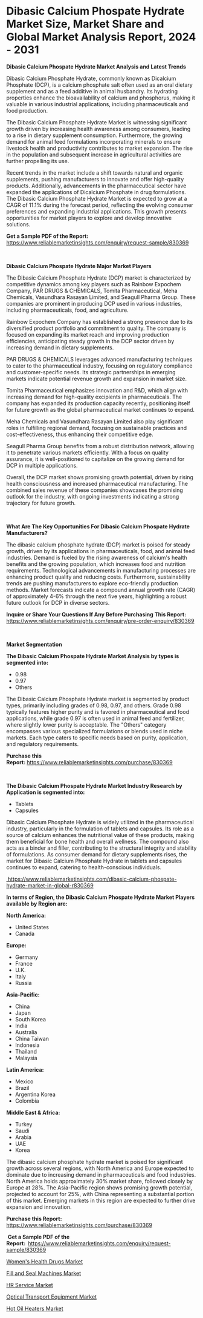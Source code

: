 <p><h1>Dibasic Calcium Phospate Hydrate Market Size, Market Share and Global Market Analysis Report, 2024 - 2031</h1></p><p><strong>Dibasic Calcium Phospate Hydrate Market Analysis and Latest Trends</strong></p>
<p><p>Dibasic Calcium Phosphate Hydrate, commonly known as Dicalcium Phosphate (DCP), is a calcium phosphate salt often used as an oral dietary supplement and as a feed additive in animal husbandry. Its hydrating properties enhance the bioavailability of calcium and phosphorus, making it valuable in various industrial applications, including pharmaceuticals and food production.</p><p>The Dibasic Calcium Phosphate Hydrate Market is witnessing significant growth driven by increasing health awareness among consumers, leading to a rise in dietary supplement consumption. Furthermore, the growing demand for animal feed formulations incorporating minerals to ensure livestock health and productivity contributes to market expansion. The rise in the population and subsequent increase in agricultural activities are further propelling its use.</p><p>Recent trends in the market include a shift towards natural and organic supplements, pushing manufacturers to innovate and offer high-quality products. Additionally, advancements in the pharmaceutical sector have expanded the applications of Dicalcium Phosphate in drug formulations. The Dibasic Calcium Phosphate Hydrate Market is expected to grow at a CAGR of 11.1% during the forecast period, reflecting the evolving consumer preferences and expanding industrial applications. This growth presents opportunities for market players to explore and develop innovative solutions.</p></p>
<p><strong>Get a Sample PDF of the Report:&nbsp;</strong> <a href="https://www.reliablemarketinsights.com/enquiry/request-sample/830369?utm_campaign=1340&utm_medium=2&utm_source=Github&utm_content=ia&utm_term=08102024&utm_id=dibasic-calcium-phospate-hydrate">https://www.reliablemarketinsights.com/enquiry/request-sample/830369</a></p>
<p>&nbsp;</p>
<p><strong>Dibasic Calcium Phospate Hydrate Major Market Players</strong></p>
<p><p>The Dibasic Calcium Phosphate Hydrate (DCP) market is characterized by competitive dynamics among key players such as Rainbow Expochem Company, PAR DRUGS & CHEMICALS, Tomita Pharmaceutical, Meha Chemicals, Vasundhara Rasayan Limited, and Seagull Pharma Group. These companies are prominent in producing DCP used in various industries, including pharmaceuticals, food, and agriculture.</p><p>Rainbow Expochem Company has established a strong presence due to its diversified product portfolio and commitment to quality. The company is focused on expanding its market reach and improving production efficiencies, anticipating steady growth in the DCP sector driven by increasing demand in dietary supplements.</p><p>PAR DRUGS & CHEMICALS leverages advanced manufacturing techniques to cater to the pharmaceutical industry, focusing on regulatory compliance and customer-specific needs. Its strategic partnerships in emerging markets indicate potential revenue growth and expansion in market size.</p><p>Tomita Pharmaceutical emphasizes innovation and R&D, which align with increasing demand for high-quality excipients in pharmaceuticals. The company has expanded its production capacity recently, positioning itself for future growth as the global pharmaceutical market continues to expand.</p><p>Meha Chemicals and Vasundhara Rasayan Limited also play significant roles in fulfilling regional demand, focusing on sustainable practices and cost-effectiveness, thus enhancing their competitive edge.</p><p>Seagull Pharma Group benefits from a robust distribution network, allowing it to penetrate various markets efficiently. With a focus on quality assurance, it is well-positioned to capitalize on the growing demand for DCP in multiple applications.</p><p>Overall, the DCP market shows promising growth potential, driven by rising health consciousness and increased pharmaceutical manufacturing. The combined sales revenue of these companies showcases the promising outlook for the industry, with ongoing investments indicating a strong trajectory for future growth.</p></p>
<p>&nbsp;</p>
<p><strong>What Are The Key Opportunities For Dibasic Calcium Phospate Hydrate Manufacturers?</strong></p>
<p><p>The dibasic calcium phosphate hydrate (DCP) market is poised for steady growth, driven by its applications in pharmaceuticals, food, and animal feed industries. Demand is fueled by the rising awareness of calcium's health benefits and the growing population, which increases food and nutrition requirements. Technological advancements in manufacturing processes are enhancing product quality and reducing costs. Furthermore, sustainability trends are pushing manufacturers to explore eco-friendly production methods. Market forecasts indicate a compound annual growth rate (CAGR) of approximately 4-6% through the next five years, highlighting a robust future outlook for DCP in diverse sectors.</p></p>
<p><strong>Inquire or Share Your Questions If Any Before Purchasing This Report:</strong> <a href="https://www.reliablemarketinsights.com/enquiry/pre-order-enquiry/830369?utm_campaign=1340&utm_medium=2&utm_source=Github&utm_content=ia&utm_term=08102024&utm_id=dibasic-calcium-phospate-hydrate">https://www.reliablemarketinsights.com/enquiry/pre-order-enquiry/830369</a></p>
<p>&nbsp;</p>
<p><strong>Market Segmentation</strong></p>
<p><strong>The Dibasic Calcium Phospate Hydrate Market Analysis by types is segmented into:</strong></p>
<p><ul><li>0.98</li><li>0.97</li><li>Others</li></ul></p>
<p><p>The Dibasic Calcium Phosphate Hydrate market is segmented by product types, primarily including grades of 0.98, 0.97, and others. Grade 0.98 typically features higher purity and is favored in pharmaceutical and food applications, while grade 0.97 is often used in animal feed and fertilizer, where slightly lower purity is acceptable. The "Others" category encompasses various specialized formulations or blends used in niche markets. Each type caters to specific needs based on purity, application, and regulatory requirements.</p></p>
<p><strong>Purchase this Report:&nbsp;</strong><a href="https://www.reliablemarketinsights.com/purchase/830369?utm_campaign=1340&utm_medium=2&utm_source=Github&utm_content=ia&utm_term=08102024&utm_id=dibasic-calcium-phospate-hydrate">https://www.reliablemarketinsights.com/purchase/830369</a></p>
<p>&nbsp;</p>
<p><strong>The Dibasic Calcium Phospate Hydrate Market Industry Research by Application is segmented into:</strong></p>
<p><ul><li>Tablets</li><li>Capsules</li></ul></p>
<p><p>Dibasic Calcium Phosphate Hydrate is widely utilized in the pharmaceutical industry, particularly in the formulation of tablets and capsules. Its role as a source of calcium enhances the nutritional value of these products, making them beneficial for bone health and overall wellness. The compound also acts as a binder and filler, contributing to the structural integrity and stability of formulations. As consumer demand for dietary supplements rises, the market for Dibasic Calcium Phosphate Hydrate in tablets and capsules continues to expand, catering to health-conscious individuals.</p></p>
<p><a href="https://www.reliablemarketinsights.com/dibasic-calcium-phospate-hydrate-market-in-global-r830369?utm_campaign=1340&utm_medium=2&utm_source=Github&utm_content=ia&utm_term=08102024&utm_id=dibasic-calcium-phospate-hydrate">&nbsp;https://www.reliablemarketinsights.com/dibasic-calcium-phospate-hydrate-market-in-global-r830369</a></p>
<p><strong>In terms of Region, the Dibasic Calcium Phospate Hydrate Market Players available by Region are:</strong></p>
<p>
    <p> <strong> North America: </strong>
        <ul>
            <li>United States</li>
            <li>Canada</li>
        </ul>
        </p> 
    <p> <strong> Europe: </strong>
        <ul>
            <li>Germany</li>
            <li>France</li>
            <li>U.K.</li>
            <li>Italy</li>
            <li>Russia</li>
        </ul>
        </p> 
    <p> <strong> Asia-Pacific: </strong>
        <ul>
            <li>China</li>
            <li>Japan</li>
            <li>South Korea</li>
            <li>India</li>
            <li>Australia</li>
            <li>China Taiwan</li>
            <li>Indonesia</li>
            <li>Thailand</li>
            <li>Malaysia</li>
        </ul>
        </p> 
    <p> <strong> Latin America: </strong>
        <ul>
            <li>Mexico</li>
            <li>Brazil</li>
            <li>Argentina Korea</li>
            <li>Colombia</li>
        </ul>
        </p> 
    <p> <strong> Middle East & Africa: </strong>
        <ul>
            <li>Turkey</li>
            <li>Saudi</li>
            <li>Arabia</li>
            <li>UAE</li>
            <li>Korea</li>
        </ul>
    </p>
    </p>
<p><p>The dibasic calcium phosphate hydrate market is poised for significant growth across several regions, with North America and Europe expected to dominate due to increasing demand in pharmaceuticals and food industries. North America holds approximately 30% market share, followed closely by Europe at 28%. The Asia-Pacific region shows promising growth potential, projected to account for 25%, with China representing a substantial portion of this market. Emerging markets in this region are expected to further drive expansion and innovation.</p></p>
<p><strong>Purchase this Report: </strong><a href="https://www.reliablemarketinsights.com/purchase/830369?utm_campaign=1340&utm_medium=2&utm_source=Github&utm_content=ia&utm_term=08102024&utm_id=dibasic-calcium-phospate-hydrate">https://www.reliablemarketinsights.com/purchase/830369</a></p>
<p>&nbsp;<strong>Get a Sample PDF of the Report:&nbsp;&nbsp;</strong><a href="https://www.reliablemarketinsights.com/enquiry/request-sample/830369?utm_campaign=1340&utm_medium=2&utm_source=Github&utm_content=ia&utm_term=08102024&utm_id=dibasic-calcium-phospate-hydrate">https://www.reliablemarketinsights.com/enquiry/request-sample/830369</a></p>
<p><strong></strong></p>
<p><p><a href="https://www.linkedin.com/pulse/pioneering-growth-analyzing-global-womens-health-drugs-market-wc5cf?utm_campaign=1340&utm_medium=2&utm_source=Github&utm_content=ia&utm_term=08102024&utm_id=dibasic-calcium-phospate-hydrate">Women's Health Drugs Market</a></p><p><a href="https://www.linkedin.com/pulse/fill-seal-machines-market-research-report-exploring-size-revenue-qve7f?utm_campaign=1340&utm_medium=2&utm_source=Github&utm_content=ia&utm_term=08102024&utm_id=dibasic-calcium-phospate-hydrate">Fill and Seal Machines Market</a></p><p><a href="https://www.linkedin.com/pulse/disruption-innovation-hr-service-industry-market-analysis-future-3qnkf?utm_campaign=1340&utm_medium=2&utm_source=Github&utm_content=ia&utm_term=08102024&utm_id=dibasic-calcium-phospate-hydrate">HR Service Market</a></p><p><a href="https://www.linkedin.com/pulse/optical-transport-equipment-market-matrix-applications-2g-network3g-fjwee?utm_campaign=1340&utm_medium=2&utm_source=Github&utm_content=ia&utm_term=08102024&utm_id=dibasic-calcium-phospate-hydrate">Optical Transport Equipment Market</a></p><p><a href="https://www.linkedin.com/pulse/comprehensive-hot-oil-heaters-market-report-regional-analysis-l0o1f?utm_campaign=1340&utm_medium=2&utm_source=Github&utm_content=ia&utm_term=08102024&utm_id=dibasic-calcium-phospate-hydrate">Hot Oil Heaters Market</a></p></p>